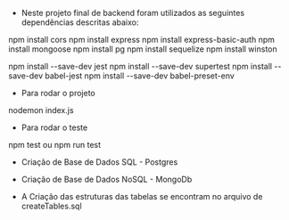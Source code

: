 - Neste projeto final de backend foram utilizados as seguintes dependências descritas abaixo:

npm install cors
npm install express
npm install express-basic-auth
npm install mongoose
npm install pg
npm install sequelize
npm install winston

npm install --save-dev jest
npm install --save-dev supertest
npm install --save-dev babel-jest
npm install --save-dev babel-preset-env

- Para rodar o projeto

nodemon index.js

- Para rodar o teste

npm test ou npm run test

- Criação de Base de Dados SQL - Postgres
- Criação de Base de Dados NoSQL - MongoDb

- A Criação das estruturas das tabelas se encontram no arquivo de createTables.sql
